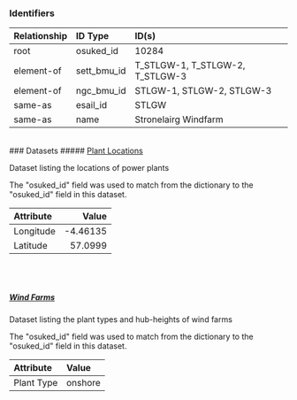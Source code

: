 ### Identifiers

| Relationship   | ID Type     | ID(s)                           |
|:---------------|:------------|:--------------------------------|
| root           | osuked_id   | 10284                           |
| element-of     | sett_bmu_id | T_STLGW-1, T_STLGW-2, T_STLGW-3 |
| element-of     | ngc_bmu_id  | STLGW-1, STLGW-2, STLGW-3       |
| same-as        | esail_id    | STLGW                           |
| same-as        | name        | Stronelairg Windfarm            |

<br>
### Datasets
##### <a href="https://raw.githubusercontent.com/OSUKED/Dictionary-Datasets/main/datasets/plant-locations/datapackage.json">Plant Locations</a>

Dataset listing the locations of power plants

The "osuked_id" field was used to match from the dictionary to the "osuked_id" field in this dataset.

| Attribute   |    Value |
|:------------|---------:|
| Longitude   | -4.46135 |
| Latitude    | 57.0999  |

<br><br>
##### <a href="https://raw.githubusercontent.com/OSUKED/Dictionary-Datasets/main/datasets/wind-farms/datapackage.json">Wind Farms</a>

Dataset listing the plant types and hub-heights of wind farms

The "osuked_id" field was used to match from the dictionary to the "osuked_id" field in this dataset.

| Attribute   | Value   |
|:------------|:--------|
| Plant Type  | onshore |
